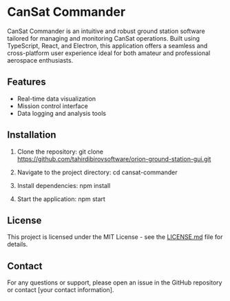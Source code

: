 # CanSat Commander

CanSat Commander is an intuitive and robust ground station software tailored for managing and monitoring CanSat operations. Built using TypeScript, React, and Electron, this application offers a seamless and cross-platform user experience ideal for both amateur and professional aerospace enthusiasts.

## Features

- Real-time data visualization
- Mission control interface
- Data logging and analysis tools

## Installation

1. Clone the repository:
   git clone https://github.com/tahirdibirovsoftware/orion-ground-station-gui.git

2. Navigate to the project directory:
   cd cansat-commander

3. Install dependencies:
   npm install

4. Start the application:
   npm start

## License

This project is licensed under the MIT License - see the [LICENSE.md](LICENSE.md) file for details.

## Contact

For any questions or support, please open an issue in the GitHub repository or contact [your contact information].